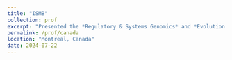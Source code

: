 ```yaml
---
title: "ISMB"
collection: prof
excerpt: "Presented the *Regulatory & Systems Genomics* and *Evolution & Comparative Genomics* applications tracks. \\ Attended *Federated Learning* workshop."
permalink: /prof/canada
location: "Montreal, Canada"
date: 2024-07-22
---
```


